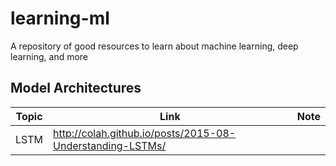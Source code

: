 # learning-ml
A repository of good resources to learn about machine learning, deep learning, and more
## Model Architectures

|Topic|Link|Note|
|-----|----|----|
|LSTM |[ ](http://colah.github.io/posts/2015-08-Understanding-LSTMs/)http://colah.github.io/posts/2015-08-Understanding-LSTMs/| |

